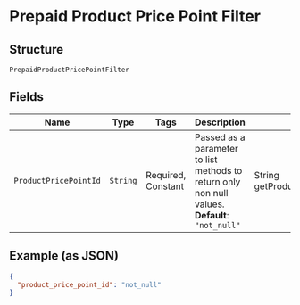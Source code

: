 
# Prepaid Product Price Point Filter

## Structure

`PrepaidProductPricePointFilter`

## Fields

| Name | Type | Tags | Description | Getter | Setter |
|  --- | --- | --- | --- | --- | --- |
| `ProductPricePointId` | `String` | Required, Constant | Passed as a parameter to list methods to return only non null values.<br>**Default**: `"not_null"` | String getProductPricePointId() | setProductPricePointId(String productPricePointId) |

## Example (as JSON)

```json
{
  "product_price_point_id": "not_null"
}
```

